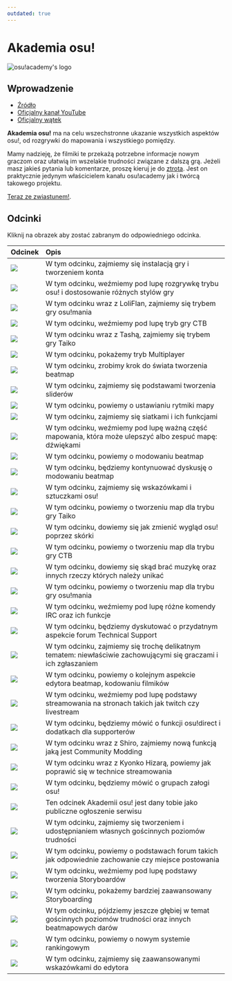 ```yaml
---
outdated: true
---
```


# Akademia osu!

![osu!academy's logo](img/osu!academy-logo.png "osu!academy logo")

## Wprowadzenie

- [Źródło](https://osu.ppy.sh/home/news/2013-12-19-introducing-the-osu-academy)
- [Oficjalny kanał YouTube](https://www.youtube.com/user/osuacademy/videos)
- [Oficjalny wątek](https://osu.ppy.sh/community/forums/topics/169707)

**Akademia osu!** ma na celu wszechstronne ukazanie wszystkich aspektów osu!, od rozgrywki do mapowania i wszystkiego pomiędzy.

Mamy nadzieję, że filmiki te przekażą potrzebne informacje nowym graczom oraz ułatwią im wszelakie trudności związane z dalszą grą. Jeżeli masz jakieś pytania lub komentarze, proszę kieruj je do [ztrota](https://osu.ppy.sh/users/6347). Jest on praktycznie jedynym właścicielem kanału osu!academy jak i twórcą takowego projektu.

[Teraz ze zwiastunem!](https://www.youtube.com/watch?v=z5gy34k3RI0&feature=c4-overview&list=UUMeRgqzTfC5ja40B6kM6pdg).

## Odcinki

Kliknij na obrazek aby zostać zabranym do odpowiedniego odcinka.

| Odcinek | Opis |
| :-- | :-- |
| [![](img/academy-1.png)](https://www.youtube.com/watch?v=cz522ZAs5aQ "Odcinek 1") | W tym odcinku, zajmiemy się instalacją gry i tworzeniem konta |
| [![](img/academy-2.png)](https://www.youtube.com/watch?v=mswLEXK0eDk "Odcinek 2") | W tym odcinku, weźmiemy pod lupę rozgrywkę trybu osu! i dostosowanie różnych stylów gry |
| [![](img/academy-3.png)](https://www.youtube.com/watch?v=UAomychlbic "Odcinek 3") | W tym odcinku wraz z LoliFlan, zajmiemy się trybem gry osu!mania |
| [![](img/academy-4.png)](https://www.youtube.com/watch?v=6WKZE2HPOK8 "Odcinek 4") | W tym odcinku, weźmiemy pod lupę tryb gry CTB |
| [![](img/academy-5.png)](https://www.youtube.com/watch?v=f_uSO2ESCRI "Odcinek 5") | W tym odcinku wraz z Tashą, zajmiemy się trybem gry Taiko |
| [![](img/academy-6.png)](https://www.youtube.com/watch?v=cyYRl-a5xII "Odcinek 6") | W tym odcinku, pokażemy tryb Multiplayer |
| [![](img/academy-7-0.png)](https://www.youtube.com/watch?v=WKS8Zhut9XU "Odcinek 7-0") | W tym odcinku, zrobimy krok do świata tworzenia beatmap |
| [![](img/academy-7-1.png)](https://www.youtube.com/watch?v=RKLanv4pvJc "Odcinek 7-1") | W tym odcinku, zajmiemy się podstawami tworzenia sliderów |
| [![](img/academy-7-2.png)](https://www.youtube.com/watch?v=8nsbrOhLE9w "Odcinek 7-2") | W tym odcinku, powiemy o ustawianiu rytmiki mapy |
| [![](img/academy-7-3.png)](https://www.youtube.com/watch?v=MhIuPvQjLbU "Odcinek 7-3") | W tym odcinku, zajmiemy się siatkami i ich funkcjami |
| [![](img/academy-8.png)](https://www.youtube.com/watch?v=PFEYlQfiJHQ "Odcinek 8") | W tym odcinku, weźmiemy pod lupę ważną część mapowania, która może ulepszyć albo zespuć mapę: dźwiękami |
| [![](img/academy-9.png)](https://www.youtube.com/watch?v=bTGBspoMFVA "Odcinek 9") | W tym odcinku, powiemy o modowaniu beatmap |
| [![](img/academy-10.png)](https://www.youtube.com/watch?v=bTGBspoMFVA "Odcinek 10") | W tym odcinku, będziemy kontynuować dyskusję o modowaniu beatmap |
| [![](img/academy-11.png)](https://www.youtube.com/watch?v=j8fpJKCjTvM "Odcinek 11") | W tym odcinku, zajmiemy się wskazówkami i sztuczkami osu! |
| [![](img/academy-12.png)](https://www.youtube.com/watch?v=8reEFNk5kQY "Odcinek 12") | W tym odcinku, powiemy o tworzeniu map dla trybu gry Taiko |
| [![](img/academy-13.png)](https://www.youtube.com/watch?v=oUvCBsGyTtw "Odcinek 13") | W tym odcinku, dowiemy się jak zmienić wygląd osu! poprzez skórki |
| [![](img/academy-14.png)](https://www.youtube.com/watch?v=dyDMyB9D420 "Odcinek 14") | W tym odcinku, powiemy o tworzeniu map dla trybu gry CTB |
| [![](img/academy-15.png)](https://www.youtube.com/watch?v=muu3HkG38kk "Odcinek 15") | W tym odcinku, dowiemy się skąd brać muzykę oraz innych rzeczy których należy unikać |
| [![](img/academy-16.png)](https://www.youtube.com/watch?v=uTnO_7bMV44 "Odcinek 16") | W tym odcinku, powiemy o tworzeniu map dla trybu gry osu!mania |
| [![](img/academy-17.png)](https://www.youtube.com/watch?v=yWqRJZ5FX5Y "Odcinek 17") | W tym odcinku, weźmiemy pod lupę różne komendy IRC oraz ich funkcje |
| [![](img/academy-18.png)](https://www.youtube.com/watch?v=Ywu3PZGYPxs "Odcinek 18") | W tym odcinku, będziemy dyskutować o przydatnym aspekcie forum Technical Support |
| [![](img/academy-19.png)](https://www.youtube.com/watch?v=ZoBAZCl9wXY "Odcinek 19") | W tym odcinku, zajmiemy się trochę delikatnym tematem: niewłaściwie zachowującymi się graczami i ich zgłaszaniem |
| [![](img/academy-20.png)](https://www.youtube.com/watch?v=exyuI9lv_OI "Odcinek 20") | W tym odcinku, powiemy o kolejnym aspekcie edytora beatmap, kodowaniu filmików |
| [![](img/academy-21.png)](https://www.youtube.com/watch?v=59Tm9LvYk3Q "Odcinek 21") | W tym odcinku, weźmiemy pod lupę podstawy streamowania na stronach takich jak twitch czy livestream |
| [![](img/academy-22.png)](https://www.youtube.com/watch?v=ec0pLh4U8eY "Odcinek 22") | W tym odcinku, będziemy mówić o funkcji osu!direct i dodatkach dla supporterów |
| [![](img/academy-23.png)](https://www.youtube.com/watch?v=MxlB__wjt9A "Odcinek 23") | W tym odcinku wraz z Shiro, zajmiemy nową funkcją jaką jest Community Modding |
| [![](img/academy-24.png)](https://www.youtube.com/watch?v=pq33jvMitRk "Odcinek 24") | W tym odcinku wraz z Kyonko Hizarą, powiemy jak poprawić się w technice streamowania |
| [![](img/academy-25.png)](https://www.youtube.com/watch?v=sgcdrxevAT4 "Odcinek 25") | W tym odcinku, będziemy mówić o grupach załogi osu! |
| [![](img/academy-26.png)](https://www.youtube.com/watch?v=y61v2QCHlpY "Odcinek 26") | Ten odcinek Akademii osu! jest dany tobie jako publiczne ogłoszenie serwisu |
| [![](img/academy-27.png)](https://www.youtube.com/watch?v=nXWA1Qh9bT8 "Odcinek 27") | W tym odcinku, zajmiemy się tworzeniem i udostępnianiem własnych gościnnych poziomów trudności |
| [![](img/academy-28.png)](https://www.youtube.com/watch?v=PEZFOM8NKtw "Odcinek 28") | W tym odcinku, powiemy o podstawach forum takich jak odpowiednie zachowanie czy miejsce postowania |
| [![](img/academy-29.png)](https://www.youtube.com/watch?v=uvCRwcyJ4TA "Odcinek 29") | W tym odcinku, weźmiemy pod lupę podstawy tworzenia Storyboardów |
| [![](img/academy-30.png)](https://www.youtube.com/watch?v=EvICgPuOylk "Odcinek 30") | W tym odcinku, pokażemy bardziej zaawansowany Storyboarding |
| [![](img/academy-31.png)](https://www.youtube.com/watch?v=s2ZK4o8V5tI "Odcinek 31") | W tym odcinku, pójdziemy jeszcze głębiej w temat gościnnych poziomów trudności oraz innych beatmapowych darów |
| [![](img/academy-32.png)](https://www.youtube.com/watch?v=wa_hNegtBw0 "Odcinek 32") | W tym odcinku, powiemy o nowym systemie rankingowym |
| [![](img/academy-33.png)](https://www.youtube.com/watch?v=_-Xke2bqzok "Odcinek 33") | W tym odcinku, zajmiemy się zaawansowanymi wskazówkami do edytora |
